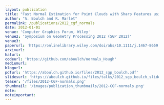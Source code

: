 ```yaml
---
layout: publication
title: "Fast Normal Estimation for Point Clouds with Sharp Features using a Robust Randomized Hough Transform"
author: "A. Boulch and R. Marlet"
permalink: /publications/2012_cgf_normals
date: 2012-01-01
venue: 'Computer Graphics Forum, Wiley'
venue2: 'Symposium on Geometry Processing 2012 (SGP 2012)'
venue3:
paperurl: 'https://onlinelibrary.wiley.com/doi/abs/10.1111/j.1467-8659.2012.03181.x'
arxivurl: 
halurl: 
codeurl: 'https://github.com/aboulch/normals_Hough'
mediumurl: 
blogurl: 
pdfurl: 'https://aboulch.github.io/files/2012_sgp_boulch.pdf'
slidesurl: 'https://aboulch.github.io/files/talks/2012_sgp_boulch_slides.pdf'
teaser: '/files/2012-CGF-normals.png'
thumbnail: '/images/publication_thumbnails/2012-CGF-normals.png'
note:
noteimportant:
---
```

